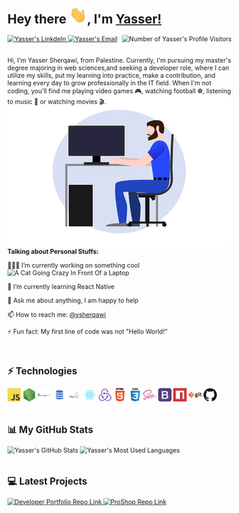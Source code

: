 # Hey there <img src="https://github.com/ysherqawi/ysherqawi/blob/master/images/wave.gif" alt="Waving Hand" width="40">, I'm [Yasser!](https://ysherqawi.github.io)

<img src="https://visitor-badge.laobi.icu/badge?page_id=ysherqawi.ysherqawi" alt="Number of Yasser's Profile Visitors" align="right" />

<div align="left">
  <a href="https://www.linkedin.com/in/ysherqawi">
    <img src="https://cdn.jsdelivr.net/npm/simple-icons@v3/icons/linkedin.svg" alt="Yasser's LinkdeIn" width="25"/>
  </a>
  <a href="mailto:ysherqawi@gmail.com">
    <img src="https://cdn.jsdelivr.net/npm/simple-icons@v3/icons/gmail.svg" alt="Yasser's Email" width="25" />
  </a>
</div>

<br/>

<p align="left">
Hi, I'm Yasser Sherqawi, from Palestine. Currently, I'm pursuing my master's degree majoring in web sciences,and seeking a developer role, where I can utilize my skills, put my learning into practice, make a contribution, and learning every day to grow professionally in the IT field. When I'm not coding, you'll find me playing video games 🎮, watching football ⚽, listening to music 🎼 or watching movies 🎬.
</p>

<img src="https://github.com/ysherqawi/ysherqawi/blob/master/images/developer.gif" alt="A Developer Sitting In Front Of a Computer" style="margin-top:-50px" align="right" width="520" height="350"  />

<br/>

**Talking about Personal Stuffs:**

<div align="left">

 👨🏽‍💻 I’m currently working on something cool <img src="https://media.giphy.com/media/WUlplcMpOCEmTGBtBW/giphy.gif" alt="A Cat Going Crazy In Front Of a Laptop" width="40">

📝  I’m currently learning React Native

💬  Ask me about anything, I am happy to help

📫  How to reach me: [@ysherqawi](https://www.linkedin.com/in/ysherqawi/)

⚡ Fun fact: My first line of code was not "Hello World!"

</div>

<br/>

## ⚡ Technologies

<div>
  <img src="https://raw.githubusercontent.com/github/explore/80688e429a7d4ef2fca1e82350fe8e3517d3494d/topics/javascript/javascript.png" alt="JavaScript Icon" width="30">
  <img src="https://raw.githubusercontent.com/github/explore/80688e429a7d4ef2fca1e82350fe8e3517d3494d/topics/nodejs/nodejs.png" alt="NodeJs Icon" width="30">
  <img src="https://raw.githubusercontent.com/github/explore/80688e429a7d4ef2fca1e82350fe8e3517d3494d/topics/mongodb/mongodb.png" alt="MongoDB Icon" width="30">
  <img src="https://raw.githubusercontent.com/github/explore/80688e429a7d4ef2fca1e82350fe8e3517d3494d/topics/sql/sql.png" alt="SQL Icon" width="30">
  <img src="https://raw.githubusercontent.com/github/explore/80688e429a7d4ef2fca1e82350fe8e3517d3494d/topics/mysql/mysql.png" alt="MYSQL Icon" width="30" />
  <img src="https://raw.githubusercontent.com/github/explore/80688e429a7d4ef2fca1e82350fe8e3517d3494d/topics/react/react.png" alt="React Icon" width="30">
  <img src="https://raw.githubusercontent.com/github/explore/80688e429a7d4ef2fca1e82350fe8e3517d3494d/topics/redux/redux.png" alt="Redux Icon" width="30">
  <img src="https://raw.githubusercontent.com/github/explore/80688e429a7d4ef2fca1e82350fe8e3517d3494d/topics/html/html.png" alt="HTML Icon" width="30">
  <img src="https://raw.githubusercontent.com/github/explore/80688e429a7d4ef2fca1e82350fe8e3517d3494d/topics/css/css.png" alt="CSS Icon" width="30">
  <img src="https://raw.githubusercontent.com/github/explore/80688e429a7d4ef2fca1e82350fe8e3517d3494d/topics/sass/sass.png" alt="SASS Icon" width="30">
  <img src="https://raw.githubusercontent.com/github/explore/80688e429a7d4ef2fca1e82350fe8e3517d3494d/topics/bootstrap/bootstrap.png" alt="Bootstrap Icon" width="30">
  <img src="https://raw.githubusercontent.com/github/explore/80688e429a7d4ef2fca1e82350fe8e3517d3494d/topics/npm/npm.png" alt="NPM Icon" width="30">
  <img src="https://raw.githubusercontent.com/github/explore/80688e429a7d4ef2fca1e82350fe8e3517d3494d/topics/git/git.png" alt="GIT Icon" width="30">
  <img src="https://raw.githubusercontent.com/github/explore/78df643247d429f6cc873026c0622819ad797942/topics/github/github.png" alt="Github Icon" width="30"/>
</div>

<br/>

## 📊 My GitHub Stats

<div align="left">
  <img alt="Yasser's GitHub Stats" src="https://github-readme-stats.vercel.app/api?username=ysherqawi&count_private=true&show_icons=true" />
  <img alt="Yasser's Most Used Languages" src="https://github-readme-stats.vercel.app/api/top-langs/?username=ysherqawi" />
</div>

<br/>

## 💻 Latest Projects

<div align="left">
  <a href="https://github.com/ysherqawi/developer-portfolio">
    <img alt="Developer Portfolio Repo Link" src="https://github-readme-stats.vercel.app/api/pin/?username=ysherqawi&repo=developer-portfolio" />
  </a>
  <a href="https://github.com/ysherqawi/proshop">
    <img alt="ProShop Repo Link" src="https://github-readme-stats.vercel.app/api/pin/?username=ysherqawi&repo=proshop" />
  </a>
</div>
